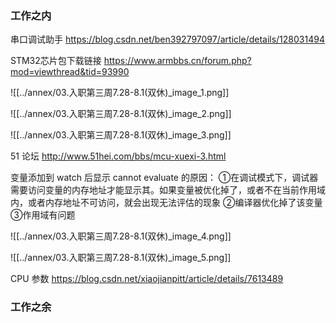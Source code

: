 ### 工作之内
串口调试助手 https://blog.csdn.net/ben392797097/article/details/128031494

STM32芯片包下载链接 https://www.armbbs.cn/forum.php?mod=viewthread&tid=93990

![[../annex/03.入职第三周7.28-8.1(双休)_image_1.png]]

![[../annex/03.入职第三周7.28-8.1(双休)_image_2.png]]

![[../annex/03.入职第三周7.28-8.1(双休)_image_3.png]]

51 论坛 http://www.51hei.com/bbs/mcu-xuexi-3.html

变量添加到 watch 后显示 cannot evaluate 的原因：
①在调试模式下，调试器需要访问变量的内存地址才能显示其。如果变量被优化掉了，或者不在当前作用域内，或者内存地址不可访问，就会出现无法评估的现象
②编译器优化掉了该变量
③作用域有问题


![[../annex/03.入职第三周7.28-8.1(双休)_image_4.png]]

![[../annex/03.入职第三周7.28-8.1(双休)_image_5.png]]

CPU 参数 https://blog.csdn.net/xiaojianpitt/article/details/7613489






















### 工作之余